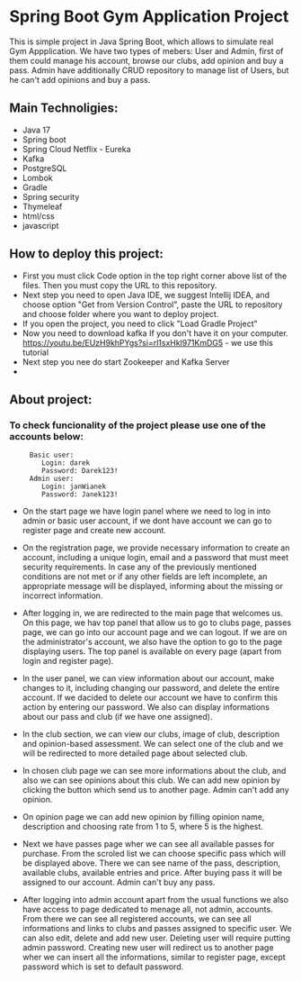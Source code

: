 # Spring Boot Gym Application Project
This is simple project in Java Spring Boot, which allows to simulate real Gym Appplication. We have two types of mebers: User and Admin, first of them could manage his account, browse our clubs, add opinion and buy a pass. Admin have additionally CRUD repository to manage list of Users, but he can't add opinions and buy a pass.

## Main Technoligies:
* Java 17
* Spring boot
* Spring Cloud Netflix - Eureka
* Kafka
* PostgreSQL
* Lombok
* Gradle
* Spring security
* Thymeleaf
* html/css
* javascript

## How to deploy this project:
* First you must click Code option in the top right corner above list of the files. Then you must copy the URL to this repository.
* Next step you need to open Java IDE, we suggest Intellij IDEA, and choose option "Get from Version Control", paste the URL to repository and choose folder where you want to deploy project.
* If you open the project, you need to click "Load Gradle Project"
* Now you need to download kafka If you don't have it on your computer.
         https://youtu.be/EUzH9khPYgs?si=rl1sxHkl971KmDG5         - we use this tutorial
* Next step you nee do start Zookeeper and Kafka Server
*

## About project:
### To check funcionality of the project please use one of the accounts below:
         Basic user:
            Login: darek
            Password: Darek123!
         Admin user:
            Login: janWianek
            Password: Janek123!
* On the start page we have login panel where we need to log in into admin or basic user account, if we dont have account we can go to register page and create new account.

* On the registration page, we provide necessary information to create an account, including a unique login, email and a password that must meet security requirements. In case any of the previously mentioned conditions are not met or if any other fields are left incomplete, an appropriate message will be displayed, informing about the missing or incorrect information.

* After logging in, we are redirected to the main page that welcomes us. On this page, we hav top panel that allow us to go to clubs page, passes page, we can go into our account page and we can logout. If we are on the administrator's account, we also have the option to go to the page displaying users. The top panel is available on every page (apart from login and register page).

* In the user panel, we can view information about our account, make changes to it, including changing our password, and delete the entire account. If we dacided to delete our account we have to confirm this action by entering our password. We also can display informations about our pass and club (if we have one assigned).

* In the club section, we can view our clubs, image of club, description and opinion-based assessment. We can select one of the club and we will be redirected to more detailed page about selected club.

* In chosen club page we can see more informations about the club, and also we can see opinions about this club. We can add new opinion by clicking the button which send us to another page. Admin can't add any opinion.

* On opinion page we can add new opinion by filling opinion name, description and choosing rate from 1 to 5, where 5 is the highest.

* Next we have passes page wher we can see all available passes for purchase. From the scroled list we can choose specific pass which will be displayed above. There we can see name of the pass, description, available clubs, available entries and price. After buying pass it will be assigned to our account. Admin can't buy any pass.

* After logging into admin account apart from the usual functions we also have access to page dedicated to menage all, not admin, accounts. From there we can see all registered accounts, we can see all informations and links to clubs and passes assigned to specific user. We can also edit, delete and add new user. Deleting user will require putting admin password. Creating new user will redirect us to another page wher we can insert all the informations, similar to register page, except password which is set to default password.
